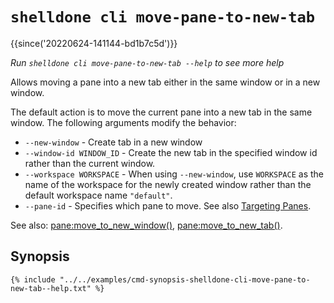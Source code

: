 # `shelldone cli move-pane-to-new-tab`

{{since('20220624-141144-bd1b7c5d')}}

*Run `shelldone cli move-pane-to-new-tab --help` to see more help*

Allows moving a pane into a new tab either in the same window or in a new window.

The default action is to move the current pane into a new tab in the same window.
The following arguments modify the behavior:

* `--new-window` - Create tab in a new window
* `--window-id WINDOW_ID` - Create the new tab in the specified window id rather than the current window.
* `--workspace WORKSPACE` - When using `--new-window`, use `WORKSPACE` as the name of the workspace for the newly created window rather than the default workspace name `"default"`.
* `--pane-id` - Specifies which pane to move. See also [Targeting Panes](index.md#targeting-panes).

See also: [pane:move_to_new_window()](../../config/lua/pane/move_to_new_window.md),
[pane:move_to_new_tab()](../../config/lua/pane/move_to_new_tab.md).

## Synopsis

```console
{% include "../../examples/cmd-synopsis-shelldone-cli-move-pane-to-new-tab--help.txt" %}
```
